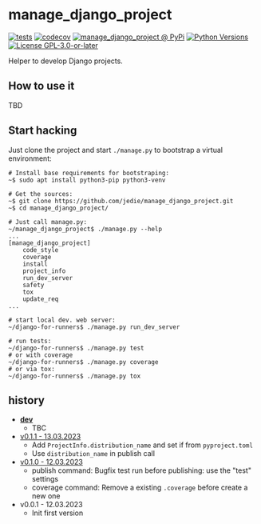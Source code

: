 # manage_django_project

[![tests](https://github.com/jedie/manage_django_project/actions/workflows/tests.yml/badge.svg?branch=main)](https://github.com/jedie/manage_django_project/actions/workflows/tests.yml)
[![codecov](https://codecov.io/github/jedie/manage_django_project/branch/main/graph/badge.svg)](https://app.codecov.io/github/jedie/manage_django_project)
[![manage_django_project @ PyPi](https://img.shields.io/pypi/v/manage_django_project?label=manage_django_project%20%40%20PyPi)](https://pypi.org/project/manage_django_project/)
[![Python Versions](https://img.shields.io/pypi/pyversions/manage_django_project)](https://github.com/jedie/manage_django_project/blob/main/pyproject.toml)
[![License GPL-3.0-or-later](https://img.shields.io/pypi/l/manage_django_project)](https://github.com/jedie/manage_django_project/blob/main/LICENSE)

Helper to develop Django projects.


## How to use it

TBD


## Start hacking

Just clone the project and start `./manage.py` to bootstrap a virtual environment:

```
# Install base requirements for bootstraping:
~$ sudo apt install python3-pip python3-venv

# Get the sources:
~$ git clone https://github.com/jedie/manage_django_project.git
~$ cd manage_django_project/

# Just call manage.py:
~/manage_django_project$ ./manage.py --help
...
[manage_django_project]
    code_style
    coverage
    install
    project_info
    run_dev_server
    safety
    tox
    update_req
...

# start local dev. web server:
~/django-for-runners$ ./manage.py run_dev_server

# run tests:
~/django-for-runners$ ./manage.py test
# or with coverage
~/django-for-runners$ ./manage.py coverage
# or via tox:
~/django-for-runners$ ./manage.py tox
```


## history

* [**dev**](https://github.com/jedie/manage_django_project/compare/v0.1.1...main)
  * TBC
* [v0.1.1 - 13.03.2023](https://github.com/jedie/manage_django_project/compare/v0.1.0...v0.1.1)
  * Add `ProjectInfo.distribution_name` and set if from `pyproject.toml`
  * Use `distribution_name` in publish call
* [v0.1.0 - 12.03.2023](https://github.com/jedie/manage_django_project/compare/v0.0.1...v0.1.0)
  * publish command: Bugfix test run before publishing: use the "test" settings
  * coverage command: Remove a existing `.coverage` before create a new one
* v0.0.1 - 12.03.2023
  * Init first version
